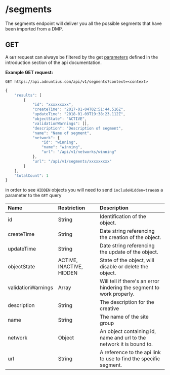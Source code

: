 # /segments

The segments endpoint will deliver you all the possible segments that have been imported from a DMP.

## GET

A `GET` request can always be filtered by the get [parameters](http://docs.adnuntius.com/api/api-requests) defined in the introduction section of the api documentation.

**Example GET request:**

```http
GET https://api.adnuntius.com/api/v1/segments?context=<context>
```

```javascript
{
    "results": [
        {
            "id": "xxxxxxxxx",
            "createTime": "2017-01-04T02:51:44.516Z",
            "updateTime": "2018-01-09T19:38:23.112Z",
            "objectState": "ACTIVE",
            "validationWarnings": [],
            "description": "Description of segment",
            "name": "Name of segment",
            "network": {
                "id": "winning",
                "name": "winning",
                "url": "/api/v1/networks/winning"
            },
            "url": "/api/v1/segments/xxxxxxxxx"
        }
    ],
    "totalCount": 1
}
```

in order to see `HIDDEN` objects you will need to send `includeHidden=true`as a parameter to the `GET` query

| Name | Restriction | Description |
| :--- | :--- | :--- |
| id | String | Identification of the object. |
| createTime | String | Date string referencing the creation of the object. |
| updateTime | String | Date string referencing the update of the object. |
| objectState | ACTIVE, INACTIVE, HIDDEN | State of the object, will disable or delete the object. |
| validationWarnings | Array | Will tell if there's an error hindering the segment to work properly. |
| description | String | The description for the creative |
| name | String | The name of the site group |
| network | Object | An object containing id, name and url to the network it is bound to. |
| url | String | A reference to the api link to use to find the specific segment. |

